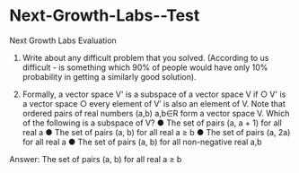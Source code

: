 # Next-Growth-Labs--Test
Next Growth Labs Evaluation

1. Write about any difficult problem that you solved. (According to us difficult - is
something which 90% of people would have only 10% probability in getting a
similarly good solution).



2. Formally, a vector space V' is a subspace of a vector space V if
○ V' is a vector space
○ every element of V′ is also an element of V.
Note that ordered pairs of real numbers (a,b) a,b∈R form a vector space V. Which of
the following is a subspace of V?
● The set of pairs (a, a + 1) for all real a
● The set of pairs (a, b) for all real a ≥ b
● The set of pairs (a, 2a) for all real a
● The set of pairs (a, b) for all non-negative real a,b

Answer: The set of pairs (a, b) for all real a ≥ b

